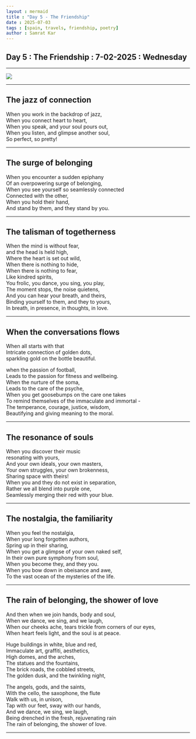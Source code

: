 ```yaml
---
layout : mermaid
title : "Day 5 - The Friendship"
date : 2025-07-03
tags : [spain, travels, friendship, poetry]
author : Samrat Kar
---
```



## Day 5 : The Friendship : 7-02-2025 : Wednesday

---

![](/assets/travels/spain25/day5-wed-7-2-25-friendship.png)

---

## The jazz of connection   

When you work in the backdrop of jazz,  
When you connect heart to heart,  
When you speak, and your soul pours out,   
When you listen, and glimpse another soul,   
So perfect, so pretty!  

---

## The surge of belonging   

When you encounter a sudden epiphany   
Of an overpowering surge of belonging,  
When you see yourself so seamlessly connected  
Connected with the other,  
When you hold their hand,   
And stand by them, and they stand by you.  

---

## The talisman of togetherness  

When the mind is without fear,   
and the head is held high,  
Where the heart is set out wild,  
When there is nothing to hide,   
When there is nothing to fear,  
Like kindred spirits,  
You frolic, you dance, you sing, you play,  
The moment stops, the noise quietens,  
And you can hear your breath, and theirs,  
Binding yourself to them, and they to yours,  
In breath, in presence, in thoughts, in love.  

---

## When the conversations flows  

When all starts with that  
Intricate connection of golden dots,   
sparkling gold on the bottle beautiful.  

when the passion of football,   
Leads to the passion for fitness and wellbeing.  
When the nurture of the soma,  
Leads to the care of the psyche,  
When you get goosebumps on the care one takes  
To remind themselves of the immaculate and immortal -  
The temperance, courage, justice, wisdom,  
Beautifying and giving meaning to the moral.   

---

## The resonance of souls  

When you discover their music   
resonating with yours,  
And your own ideals, your own masters,   
Your own struggles, your own brokenness,  
Sharing space with theirs!  
When you and they do not exist in separation,  
Rather we all blend into purple one,   
Seamlessly merging their red with your blue.    

---

## The nostalgia, the familiarity    
 
When you feel the nostalgia,  
When your long forgotten authors,  
Spring up in their sharing,  
When you get a glimpse of your own naked self,  
In their own pure symphony from soul,  
When you become they, and they you.  
When you bow down in obeisance and awe,  
To the vast ocean of the mysteries of the life.  

---

## The rain of belonging, the shower of love  

And then when we join hands, body and soul,  
When we dance, we sing, and we laugh,  
When our cheeks ache, tears trickle from corners of our eyes,  
When heart feels light, and the soul is at peace.  

Huge buildings in white, blue and red,  
Immaculate art, graffiti, aesthetics,  
High domes, and the arches,  
The statues and the fountains,  
The brick roads, the cobbled streets,  
The golden dusk, and the twinkling night,  

The angels, gods, and the saints,  
With the cello, the saxophone, the flute   
Walk with us, in unison,  
Tap with our feet, sway with our hands,  
And we dance, we sing, we laugh,  
Being drenched in the fresh, rejuvenating rain   
The rain of belonging, the shower of love.  

---



